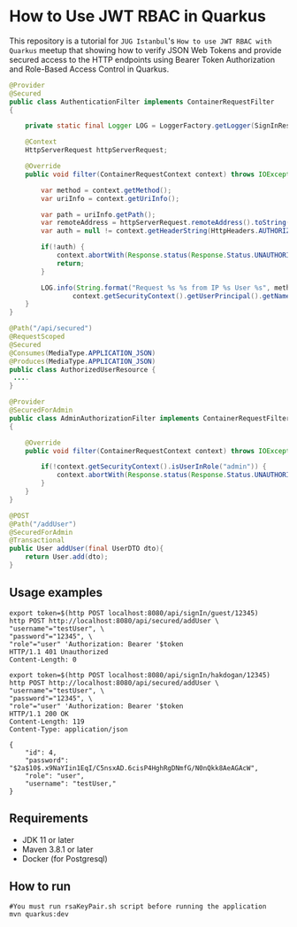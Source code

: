 # How to Use JWT RBAC in Quarkus

This repository is a tutorial for `JUG Istanbul`'s `How to use JWT RBAC with Quarkus` meetup that showing how to verify JSON Web Tokens and provide secured access to the HTTP endpoints using Bearer Token Authorization and Role-Based Access Control in Quarkus.

```java
@Provider
@Secured
public class AuthenticationFilter implements ContainerRequestFilter
{

    private static final Logger LOG = LoggerFactory.getLogger(SignInResource.class);

    @Context
    HttpServerRequest httpServerRequest;

    @Override
    public void filter(ContainerRequestContext context) throws IOException {

        var method = context.getMethod();
        var uriInfo = context.getUriInfo();

        var path = uriInfo.getPath();
        var remoteAddress = httpServerRequest.remoteAddress().toString();
        var auth = null != context.getHeaderString(HttpHeaders.AUTHORIZATION);

        if(!auth) {
            context.abortWith(Response.status(Response.Status.UNAUTHORIZED).build());
            return;
        }

        LOG.info(String.format("Request %s %s from IP %s User %s", method, path, remoteAddress,
                context.getSecurityContext().getUserPrincipal().getName()));
    }
}

```

```java
@Path("/api/secured")
@RequestScoped
@Secured
@Consumes(MediaType.APPLICATION_JSON)
@Produces(MediaType.APPLICATION_JSON)
public class AuthorizedUserResource {
 ....   
}
```

```java
@Provider
@SecuredForAdmin
public class AdminAuthorizationFilter implements ContainerRequestFilter
{

    @Override
    public void filter(ContainerRequestContext context) throws IOException {

        if(!context.getSecurityContext().isUserInRole("admin")) {
            context.abortWith(Response.status(Response.Status.UNAUTHORIZED).build());
        }
    }
}
```

```java
@POST
@Path("/addUser")
@SecuredForAdmin
@Transactional
public User addUser(final UserDTO dto){
    return User.add(dto);
}
```
## Usage examples

```shell
export token=$(http POST localhost:8080/api/signIn/guest/12345)
http POST http://localhost:8080/api/secured/addUser \
"username"="testUser", \
"password"="12345", \
"role"="user" 'Authorization: Bearer '$token
HTTP/1.1 401 Unauthorized
Content-Length: 0

export token=$(http POST localhost:8080/api/signIn/hakdogan/12345)
http POST http://localhost:8080/api/secured/addUser \
"username"="testUser", \
"password"="12345", \
"role"="user" 'Authorization: Bearer '$token
HTTP/1.1 200 OK
Content-Length: 119
Content-Type: application/json

{
    "id": 4,
    "password": "$2a$10$.x9NaYIin1EqI/C5nsxAD.6cisP4HghRgDNmfG/N0nQkk8AeAGAcW",
    "role": "user",
    "username": "testUser,"
}
```

## Requirements

- JDK 11 or later
- Maven 3.8.1 or later
- Docker (for Postgresql)  

## How to run
```shell
#You must run rsaKeyPair.sh script before running the application
mvn quarkus:dev
```
